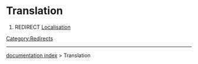 # Translation
1.  REDIRECT [Localisation](Localisation.md)



[Category:Redirects](Category:Redirects.md)

---
[documentation index](../README.md) > Translation
